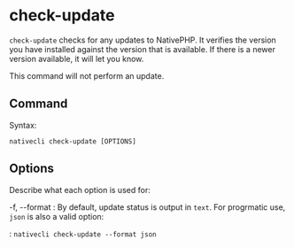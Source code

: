 # check-update

`check-update` checks for any updates to NativePHP. It verifies the version you have installed against
the version that is available. If there is a newer version available, it will let you know.

This command will not perform an update.

## Command

Syntax:

```shell
nativecli check-update [OPTIONS]
```

## Options

Describe what each option is used for:

-f, --format
: By default, update status is output in `text`. For progrmatic use, `json` is also a valid option:

: ```nativecli check-update --format json```

<seealso>
    <a href="update.md" />
</seealso>